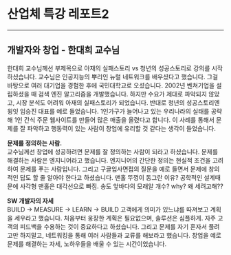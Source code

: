 산업체 특강 레포트2
==============================
<hr/>

개발자와 창업            - 한대희 교수님
----
한대희 교수님께선 부제목으로 아재의 실패스토리 vs 청년의 성공스토리로 강의를 시작하셨습니다.
교수님은 인공지능의 뿌리인 뉴럴 네트워크를 배우셨다고 했습니다.
그걸 바탕으로 여러 대기업을 경험한 후에 국민대학교로 오셨습니다.
2002년 벤쳐기업을 설립하셨을 때 검색 엔진 알고리즘을 개발했습니다.
하지만 수요가 제대로 파악되지 않았고, 시장 분석도 어려워 아재의 실패스토리가 되었습니다.
반대로 청년의 성공스토리엔 윙잇 임승진 대표를 예로 들었습니다.
1인가구가 늘어나고 있는 우리나라의 실태를 공략해 1인 간식 주문 웹사이트를 만들어 많은 매출을 올렸다고 합니다.
이 사례를 통해서 문제를 잘 파악하고 행동력이 있는 사람이 창업에 유리할 것 같다는 생각이 들었습니다.

**문제를 정의하는 사람.**<br>
교수님께선 창업에 성공하려면 문제를 잘 정의하는 사람이 되라고 하셨습니다.
문제를 해결하는 사람은 엔지니어라고 했습니다. 엔지니어의 간단한 정의는 현실적 조건을 고려하여 문제를 푸는 사람입니다.
그리고 구글입사면접의 질문을 예로 들면서 문제에 창의적인 답도 할 줄 알아야 한다고 하셨습니다.
맨홀 뚜껑이 동그란 이유? 공학적인 설계때문에 사각형 맨홀은 대각선으로 빠짐.
송도 앞바다의 모래알 개수? why? 왜 세려고해??

**SW 개발자의 자세**<br>
BUILD -> MEASURE -> LEARN -> BUILD
고객에게 의미가 있느냐를 따져보고 계획을 세우라고 했습니다.
처음부터 웅장한 계획은 필요없으며, 솔루션은 심플하게. 자주 고객의 피드백을 수용하는 것이 중요하다고 하셨습니다.
그리고 문제를 자기 혼자서 풀려고만 하지말고, 네트워킹을 통해 여러 사람들과 교류를 해보라고 했습니다.
창업을 예로 문제를 해결하는 자세, 노하우들을 배울 수 있는 시간이었습니다.
